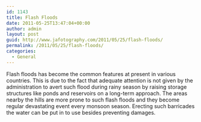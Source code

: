 ```yaml
---
id: 1143
title: Flash Floods
date: 2011-05-25T13:47:04+00:00
author: admin
layout: post
guid: http://www.jafotography.com/2011/05/25/flash-floods/
permalink: /2011/05/25/flash-floods/
categories:
  - General
---
```

Flash floods has become the common features at present in various countries. This is due to the fact that adequate attention is not given by the administration to avert such flood during rainy season by raising storage structures like ponds and reservoirs on a long-term approach. The areas nearby the hills are more prone to such flash floods and they become regular devastating event every monsoon season. Erecting such barricades the water can be put in to use besides preventing damages.